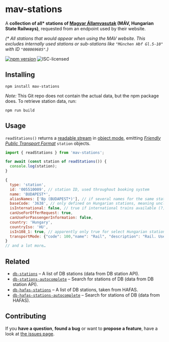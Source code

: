 # mav-stations

A **collection of all\* stations of [Magyar Államvasutak](https://jegy.mav.hu/) (MÁV, Hungarian State Railways)**, requested from an endpoint used by their website.

_(\* All stations that would appear when using the MAV website. This excludes internally used stations or sub-stations like `"München Hbf Gl.5-10"` with ID `"008069685"`.)_

[![npm version](https://img.shields.io/npm/v/mav-stations.svg)](https://www.npmjs.com/package/mav-stations)
![ISC-licensed](https://img.shields.io/github/license/martinlangbecker/mav-stations.svg)

## Installing

```shell
npm install mav-stations
```

_Note:_ This Git repo does not contain the actual data, but the npm package does. To retrieve station data, run:

```shell
npm run build
```

## Usage

`readStations()` returns a [readable stream](https://nodejs.org/api/stream.html#readable-streams) in [object mode](https://nodejs.org/api/stream.html#object-mode), emitting [_Friendly Public Transport Format_](https://github.com/public-transport/friendly-public-transport-format) `station` objects.

```js
import { readStations } from 'mav-stations';

for await (const station of readStations()) {
  console.log(station);
}
```

```js
{
  type: 'station',
  id: '005510009', // station ID, used throughout booking system
  name: 'BUDAPEST*',
  aliasNames: ['Bp (BUDAPEST*)'], // if several names for the same station exist, otherwise empty list
  baseCode: '3638', // only defined on Hungarian stations, meaning unclear
  isInternational: false, // true if international trains available (?)
  canUseForOfferRequest: true,
  canUseForPassengerInformation: false,
  country: 'Hungary',
  countryIso: 'HU',
  isIn108_1: true, // apparently only true for select Hungarian stations; "internationalCapable"
  transportMode: {"code": 100,"name": "Rail", "description": "Rail. Used for intercity or long-distance travel."}
}
// and a lot more…
```

## Related

- [`db-stations`](https://github.com/derhuerst/db-stations#db-stations) – A list of DB stations (data from DB station API).
- [`db-stations-autocomplete`](https://github.com/derhuerst/db-stations-autocomplete#db-stations-autocomplete) – Search for stations of DB (data from DB station API).
- [`db-hafas-stations`](https://github.com/derhuerst/db-hafas-stations#db-hafas-stations) – A list of DB stations, taken from HAFAS.
- [`db-hafas-stations-autocomplete`](https://github.com/derhuerst/db-hafas-stations-autocomplete#db-stations-autocomplete) – Search for stations of DB (data from HAFAS).

## Contributing

If you **have a question**, **found a bug** or want to **propose a feature**, have a look at [the issues page](https://github.com/martinlangbecker/mav-stations/issues).
